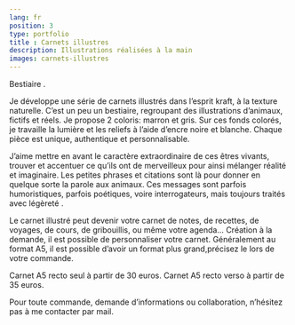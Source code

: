 ```yaml
---
lang: fr
position: 3
type: portfolio
title : Carnets illustres
description: Illustrations réalisées à la main
images: carnets-illustres
---
```



Bestiaire .

Je développe une série de carnets illustrés dans l’esprit kraft, à la texture naturelle. C’est un peu un bestiaire, regroupant des illustrations d’animaux, fictifs et réels.
Je propose 2 coloris: marron et gris.
Sur ces fonds colorés, je travaille la lumière et les reliefs à l’aide d’encre noire et blanche. Chaque pièce est unique, authentique et personnalisable.

J’aime mettre en avant le caractère extraordinaire de ces êtres vivants, trouver et accentuer ce qu’ils ont de merveilleux pour ainsi mélanger réalité et imaginaire.
Les petites phrases et citations sont là pour donner en quelque sorte la parole aux animaux. Ces messages sont parfois humoristiques, parfois poétiques, voire interrogateurs, mais toujours traités avec légèreté .

Le carnet illustré peut devenir votre carnet de notes, de recettes, de voyages, de cours, de gribouillis, ou même votre agenda…
Création à la demande, il est possible de personnaliser votre carnet.
Généralement au format A5, il est possible d’avoir un format plus grand,précisez le lors de votre commande.

Carnet A5 recto seul à partir de 30 euros.
Carnet A5 recto verso à partir de 35 euros.

Pour toute commande, demande d’informations ou collaboration, n’hésitez pas à me contacter par mail.





